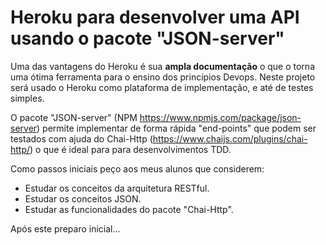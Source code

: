  # Heroku para desenvolver uma API usando o pacote "JSON-server"

Uma das vantagens do Heroku é sua **ampla documentação** o que o torna uma ótima ferramenta para o ensino dos princípios Devops. Neste projeto será usado o Heroku como plataforma de implementação, e até de testes simples.

O pacote "JSON-server" (NPM https://www.npmjs.com/package/json-server) permite implementar de forma rápida "end-points" que podem ser testados com ajuda do Chai-Http (https://www.chaijs.com/plugins/chai-http/) o que é ideal para para desenvolvimentos TDD.

Como passos iniciais peço aos meus alunos que considerem:
 - Estudar os conceitos da arquitetura RESTful.
 - Estudar os conceitos JSON.
 - Estudar as funcionalidades do pacote "Chai-Http".

Após este preparo inicial...
